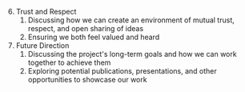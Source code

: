 6. Trust and Respect
	1. Discussing how we can create an environment of mutual trust, respect, and open sharing of ideas
	2. Ensuring we both feel valued and heard
7. Future Direction
	1. Discussing the project's long-term goals and how we can work together to achieve them
	2. Exploring potential publications, presentations, and other opportunities to showcase our work